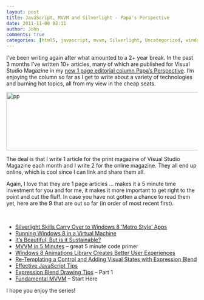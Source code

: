 ```yaml
---
layout: post
title: JavaScript, MVVM and Silverlight - Papa's Perspective
date: 2011-11-08 02:11
author: John
comments: true
categories: [html5, javascript, mvvm, Silverlight, Uncategorized, windows 8]
---
```

I’ve been writing again after what amounted to a 2+ year break. In the past 3 months I’ve written 10+ articles, many of which are published for Visual Studio Magazine in my <a href="/papa-rsquo-s-perspective-debuts">new 1 page editorial column Papa’s Perspective</a>. I’m enjoying the column so far as I get to write about a variety of technologies and burning hot topics, all from my view in the cheap seats.

<a href="http://jpapa.me/PapasPerspective"><img class="alignnone" style="background-image: none; padding-left: 0px; padding-right: 0px; display: inline; padding-top: 0px; border: 0px;" title="pp" src="/wp-content/uploads/media/Windows-Live-Writer/Papas-Perspective_124F2/pp_7.png" alt="pp" width="604" height="153" border="0" /></a>

The deal is that I write 1 article for the print magazine of Visual Studio Magazine each month and I write 2 for the online magazine. They all end up online, which is cool since I can link and share them all.

Again, I love that they are 1 page articles … makes it a 5 minute time investment for you and for me, it makes it more important to get right to the point and cut the fluff. In case you have not gotten a chance to read them yet, here are the 9 that are out so far (in order of most recent first).

&nbsp;
<ul>
	<li><a href="http://visualstudiomagazine.com/articles/2011/11/01/silverlight-skills-carry-over-to-windows-8-metro-style-apps.aspx">Silverlight Skills Carry Over to Windows 8 ‘Metro Style’ Apps</a></li>
	<li><a href="http://visualstudiomagazine.com/articles/2011/10/25/running-windows-8-in-a-virtual-machine.aspx">Running Windows 8 in a Virtual Machine</a></li>
	<li><a href="http://visualstudiomagazine.com/articles/2011/10/20/simple-and-sustainable-development.aspx">It’s Beautiful, But is it Sustainable?</a></li>
	<li><a href="http://visualstudiomagazine.com/articles/2011/10/01/mvvm-in-5-minutes.aspx">MVVM in 5 Minutes</a> – great 5 minute code primer</li>
	<li><a href="http://visualstudiomagazine.com/articles/2011/09/30/windows-8-animations.aspx">Windows 8 Animations Library Creates Better User Experiences</a></li>
	<li><a href="http://visualstudiomagazine.com/articles/2011/09/20/retemplating-in-blend.aspx">Re-Templating a Control and Adding Visual States with Expression Blend</a></li>
	<li><a href="http://visualstudiomagazine.com/articles/2011/09/01/pdpap_effective-javascript.aspx">Effective JavaScript Tips</a></li>
	<li><a href="http://visualstudiomagazine.com/articles/2011/08/22/expression-blend-tips.aspx">Expression Blend Drawing Tips</a> – Part 1</li>
	<li><a href="http://visualstudiomagazine.com/articles/2011/08/15/fundamental-mvvm.aspx">Fundamental MVVM</a> – Start Here</li>
</ul>
I hope you enjoy the series!
